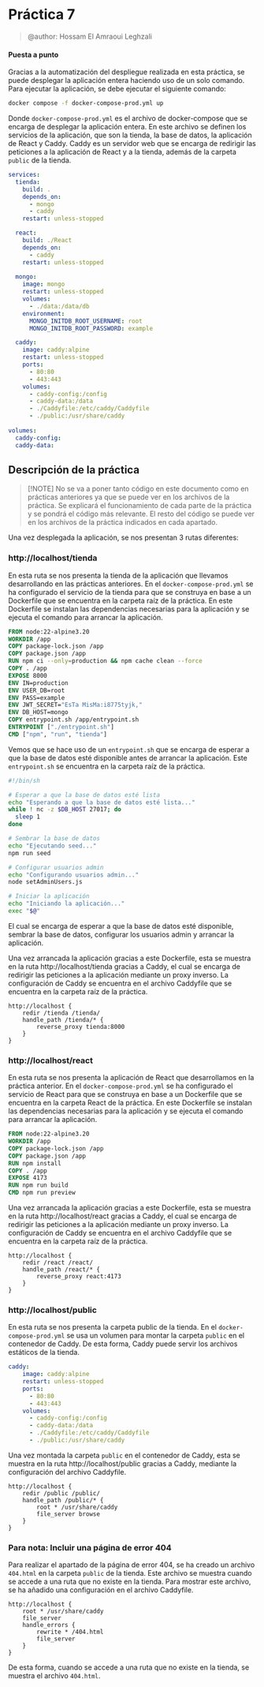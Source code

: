 # Práctica 7

> @author: Hossam El Amraoui Leghzali

#### Puesta a punto

Gracias a la automatización del despliegue realizada en esta práctica, se puede desplegar la aplicación entera haciendo uso de un solo comando. Para ejecutar la aplicación, se debe ejecutar el siguiente comando:

```bash
docker compose -f docker-compose-prod.yml up
```

Donde `docker-compose-prod.yml` es el archivo de docker-compose que se encarga de desplegar la aplicación entera. En este archivo se definen los servicios de la aplicación, que son la tienda, la base de datos, la aplicación de React y Caddy. Caddy es un servidor web que se encarga de redirigir las peticiones a la aplicación de React y a la tienda, además de la carpeta `public` de la tienda.

```yml
services:
  tienda:
    build: .
    depends_on:
      - mongo
      - caddy
    restart: unless-stopped

  react:
    build: ./React
    depends_on:
      - caddy
    restart: unless-stopped
    
  mongo:
    image: mongo
    restart: unless-stopped
    volumes:
      - ./data:/data/db
    environment:
      MONGO_INITDB_ROOT_USERNAME: root
      MONGO_INITDB_ROOT_PASSWORD: example

  caddy:
    image: caddy:alpine
    restart: unless-stopped
    ports: 
      - 80:80
      - 443:443
    volumes:
      - caddy-config:/config
      - caddy-data:/data
      - ./Caddyfile:/etc/caddy/Caddyfile
      - ./public:/usr/share/caddy
    
volumes:
  caddy-config:
  caddy-data:
```

## Descripción de la práctica

> [!NOTE] No se va a poner tanto código en este documento como en prácticas anteriores ya que se puede ver en los archivos de la práctica. Se explicará el funcionamiento de cada parte de la práctica y se pondrá el código más relevante. El resto del código se puede ver en los archivos de la práctica indicados en cada apartado.

Una vez desplegada la aplicación, se nos presentan 3 rutas diferentes:

### http://localhost/tienda

En esta ruta se nos presenta la tienda de la aplicación que llevamos desarrollando en las prácticas anteriores. En el `docker-compose-prod.yml` se ha configurado el servicio de la tienda para que se construya en base a un Dockerfile que se encuentra en la carpeta raíz de la práctica. En este Dockerfile se instalan las dependencias necesarias para la aplicación y se ejecuta el comando para arrancar la aplicación.

```Dockerfile
FROM node:22-alpine3.20
WORKDIR /app
COPY package-lock.json /app
COPY package.json /app
RUN npm ci --only=production && npm cache clean --force
COPY . /app
EXPOSE 8000
ENV IN=production
ENV USER_DB=root
ENV PASS=example
ENV JWT_SECRET="EsTa MisMa:i8775tyjk,"
ENV DB_HOST=mongo
COPY entrypoint.sh /app/entrypoint.sh
ENTRYPOINT ["./entrypoint.sh"]
CMD ["npm", "run", "tienda"]
```

Vemos que se hace uso de un `entrypoint.sh` que se encarga de esperar a que la base de datos esté disponible antes de arrancar la aplicación. Este `entrypoint.sh` se encuentra en la carpeta raíz de la práctica.

```bash
#!/bin/sh

# Esperar a que la base de datos esté lista
echo "Esperando a que la base de datos esté lista..."
while ! nc -z $DB_HOST 27017; do
  sleep 1
done

# Sembrar la base de datos
echo "Ejecutando seed..."
npm run seed

# Configurar usuarios admin
echo "Configurando usuarios admin..."
node setAdminUsers.js

# Iniciar la aplicación
echo "Iniciando la aplicación..."
exec "$@"
```

El cual se encarga de esperar a que la base de datos esté disponible, sembrar la base de datos, configurar los usuarios admin y arrancar la aplicación.

Una vez arrancada la aplicación gracias a este Dockerfile, esta se muestra en la ruta http://localhost/tienda gracias a Caddy, el cual se encarga de redirigir las peticiones a la aplicación mediante un proxy inverso. La configuración de Caddy se encuentra en el archivo Caddyfile que se encuentra en la carpeta raíz de la práctica.

```Caddyfile
http://localhost {
    redir /tienda /tienda/
    handle_path /tienda/* {
        reverse_proxy tienda:8000
    }
}
```

### http://localhost/react

En esta ruta se nos presenta la aplicación de React que desarrollamos en la práctica anterior. En el `docker-compose-prod.yml` se ha configurado el servicio de React para que se construya en base a un Dockerfile que se encuentra en la carpeta React de la práctica. En este Dockerfile se instalan las dependencias necesarias para la aplicación y se ejecuta el comando para arrancar la aplicación.

```Dockerfile
FROM node:22-alpine3.20
WORKDIR /app
COPY package-lock.json /app
COPY package.json /app
RUN npm install
COPY . /app
EXPOSE 4173
RUN npm run build
CMD npm run preview
```

Una vez arrancada la aplicación gracias a este Dockerfile, esta se muestra en la ruta http://localhost/react gracias a Caddy, el cual se encarga de redirigir las peticiones a la aplicación mediante un proxy inverso. La configuración de Caddy se encuentra en el archivo Caddyfile que se encuentra en la carpeta raíz de la práctica.

```Caddyfile
http://localhost {
    redir /react /react/
    handle_path /react/* {
        reverse_proxy react:4173
    }
}
```

### http://localhost/public

En esta ruta se nos presenta la carpeta public de la tienda. En el `docker-compose-prod.yml` se usa un volumen para montar la carpeta `public` en el contenedor de Caddy. De esta forma, Caddy puede servir los archivos estáticos de la tienda.

```yml
caddy:
    image: caddy:alpine
    restart: unless-stopped
    ports: 
      - 80:80
      - 443:443
    volumes:
      - caddy-config:/config
      - caddy-data:/data
      - ./Caddyfile:/etc/caddy/Caddyfile
      - ./public:/usr/share/caddy
```

Una vez montada la carpeta `public` en el contenedor de Caddy, esta se muestra en la ruta http://localhost/public gracias a Caddy, mediante la configuración del archivo Caddyfile.

```Caddyfile
http://localhost {
    redir /public /public/
    handle_path /public/* {
        root * /usr/share/caddy
        file_server browse
    }
}
```

### Para nota: Incluir una página de error 404

Para realizar el apartado de la página de error 404, se ha creado un archivo `404.html` en la carpeta `public` de la tienda. Este archivo se muestra cuando se accede a una ruta que no existe en la tienda. Para mostrar este archivo, se ha añadido una configuración en el archivo Caddyfile.

```Caddyfile
http://localhost {
    root * /usr/share/caddy
    file_server
    handle_errors {
        rewrite * /404.html
        file_server
    }
}
```
De esta forma, cuando se accede a una ruta que no existe en la tienda, se muestra el archivo `404.html`.
